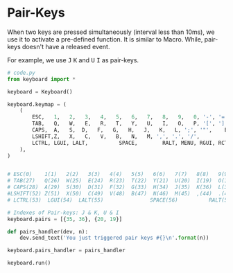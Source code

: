 # Pair-Keys

When two keys are pressed simultaneously (interval less than 10ms), we use it to activate a pre-defined function.
It is similar to Macro. While, pair-keys doesn't have a released event.

For example, we use <kbd>J</kbd> <kbd>K</kbd> and <kbd>U</kbd> <kbd>I</kbd> as pair-keys.

```python
# code.py
from keyboard import *

keyboard = Keyboard()

keyboard.keymap = (
    (
        ESC,   1,   2,   3,   4,   5,   6,   7,   8,   9,   0, '-', '=', BACKSPACE,
        TAB,   Q,   W,   E,   R,   T,   Y,   U,   I,   O,   P, '[', ']', '|',
        CAPS,  A,   S,  D,   F,   G,   H,   J,   K,   L, ';', '"',    ENTER,
        LSHIFT,Z,   X,   C,   V,   B,   N,   M, ',', '.', '/',         RSHIFT,
        LCTRL, LGUI, LALT,          SPACE,        RALT, MENU, RGUI, RCTRL
    ),
)


# ESC(0)    1(1)   2(2)   3(3)   4(4)   5(5)   6(6)   7(7)   8(8)   9(9)   0(10)  -(11)  =(12)  BACKSPACE(13)
# TAB(27)   Q(26)  W(25)  E(24)  R(23)  T(22)  Y(21)  U(20)  I(19)  O(18)  P(17)  [(16)  ](15)   \(14)
# CAPS(28)  A(29)  S(30)  D(31)  F(32)  G(33)  H(34)  J(35)  K(36)  L(37)  ;(38)  "(39)      ENTER(40)
#LSHIFT(52) Z(51)  X(50)  C(49)  V(48)  B(47)  N(46)  M(45)  ,(44)  .(43)  /(42)            RSHIFT(41)
# LCTRL(53)  LGUI(54)  LALT(55)               SPACE(56)          RALT(57)  MENU(58)  Fn(59)  RCTRL(60)

# Indexes of Pair-keys: J & K, U & I
keyboard.pairs = [{35, 36}, {20, 19}]

def pairs_handler(dev, n):
    dev.send_text('You just triggered pair keys #{}\n'.format(n))

keyboard.pairs_handler = pairs_handler

keyboard.run()
```
